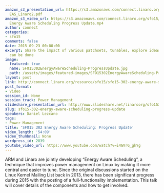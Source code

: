 ```yaml
---
amazon_s3_presentation_url: https://s3.amazonaws.com/connect.linaro.org/sfo15/Presentations/09-23-Wednesday/SFO15-302
  EAS_Linaro2.pdf
amazon_s3_video_url: https://s3.amazonaws.com/connect.linaro.org/sfo15/Videos/09-23-Wednesday/SFO15-302
  Energy Aware Scheduling Progress Update.mp4
author: connect
categories:
- sfo15
comments: false
date: 2015-09-23 00:00:00
excerpt: Share the impact of various patchsets, tunables, explore ideas on what else
  can be done
image:
  featured: true
  name: SFO15302EnergyAwareScheduling-ProgressUpdate.jpg
  path: /assets/images/featured-images/SFO15302EnergyAwareScheduling-ProgressUpdate.jpg
layout: post
link: http://connect.linaro.org/resource/sfo15/sfo15-302-energy-aware-scheduling-progress-update/
post_format:
- Video
session_id: None
session_track: Power Management
slideshare_presentation_url: http://www.slideshare.net/linaroorg/sfo15302-energy-aware-scheduling-progress-update
slug: sfo15-302-energy-aware-scheduling-progress-update
speakers: Daniel Lezcano
tags:
- Power Management
title: 'SFO15 302 Energy Aware Scheduling: Progress Update'
video_length: '54:09'
video_thumbnail: None
wordpress_id: 2839
youtube_video_url: https://www.youtube.com/watch?v=i4GVrG_gkYg
---
```


ARM and Linaro are jointly developing “Energy Aware Scheduling”, a technique that improves power management on Linux by making it more central and easier to tune. Since the original discussions started on the Linux Kernel Mailing List back in 2013, there has been significant progress during 2015 with the posting of a full-functionality implementation. This talk will cover details of the components and how to get involved.